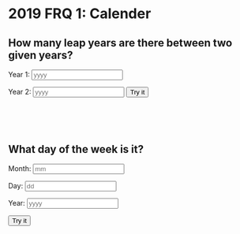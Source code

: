 # 2019 FRQ 1: Calender


<script>
function numberOfLeapYears(){
    var year1 = document.getElementById("year1").value;
    var year2 = document.getElementById("year1").value;
    var str_url = "https://csa.rebeccaaa.tk/api/calendar/numberOfLeapYears/" + year1 + "/" + year2;

     fetch(str_url)
    // response is a RESTful "promise" on any successful fetch
    .then(response => {
      // check for response errors
      if (response.status !== 200) {
          error('GET API response failure: ' + response.status);
          return;
      }
      // valid response will have JSON data
      response.json().then(data => {
          console.log(data);
          console.log(data.numberOfLeapYears);
          document.getElementById("numberOfLeapYears").innerHTML = "there are " + data.numberOfLeapYears + "leap years in between!" ;
      })
  })
  // catch fetch errors (ie Nginx ACCESS to server blocked)
  .catch(err => {
    error(err + " " + get_url);
  });


}




function dayOfWeek() {

    document.getElementById("sunday").innerHTML = " ";
    document.getElementById("monday").innerHTML = " ";
    document.getElementById("tuesday").innerHTML = " ";
    document.getElementById("wednesday").innerHTML = " ";
    document.getElementById("thursday").innerHTML = " ";
    document.getElementById("friday").innerHTML = " ";
    document.getElementById("saturday").innerHTML = " ";


    var month = document.getElementById("month").value;
    var day = document.getElementById("day").value;
    var year = document.getElementById("year").value;
    var str_url = "https://csa.rebeccaaa.tk/api/calendar/dayOfWeek/" + month + "/" + day + "/" + year;
    console.log(str_url);


  // fetch the API
  fetch(str_url)
    // response is a RESTful "promise" on any successful fetch
    .then(response => {
      // check for response errors
      if (response.status !== 200) {
          error('GET API response failure: ' + response.status);
          return;
      }
      // valid response will have JSON data
      response.json().then(data => {
          console.log(data);
          console.log(data.dayOfWeek);
          document.getElementById("dayofWeek_number").innerHTML = data.dayOfWeek;
          if (data.dayOfWeek == 0) {
            document.getElementById("sunday").innerHTML = "it is a sunday!";
          } else if (data.dayOfWeek == 1) {
            document.getElementById("monday").innerHTML = "it is a monday!";
          } else if (data.dayOfWeek == 2) {
            document.getElementById("tuesday").innerHTML = "it is a tuesday!";
          }else if (data.dayOfWeek == 3) {
            document.getElementById("wednesday").innerHTML = "it is a wednesday!";
          }else if (data.dayOfWeek == 4) {
            document.getElementById("thursday").innerHTML = "it is a thursday!";
          }else if (data.dayOfWeek == 5) {
            document.getElementById("friday").innerHTML = "it is a friday!";
          }else if (data.dayOfWeek == 6) {
            document.getElementById("saturday").innerHTML = "it is a saturday!";
          }else {
            console.log("something went wrong, no day?");
          }
      })
  })
  // catch fetch errors (ie Nginx ACCESS to server blocked)
  .catch(err => {
    error(err + " " + get_url);
  });

}

</script>
<h2>How many leap years are there between two given years?</h2>
<label for="year1">Year 1:</label>
<input type="text" id="year1" name="year1" placeholder="yyyy">

<label for="year2">Year 2:</label>
<input type="text" id="year2" name="year2" placeholder="yyyy">
<button onclick="numberOfLeapYears()">Try it</button>
<br>
<h2 id="numberOfLeapYears"></h2>
<br>
<br>


<h2>What day of the week is it?</h2>
<label for="month">Month:</label>
<input type="text" id="month" name="month" placeholder="mm">

<label for="day">Day:</label>
<input type="text" id="day" name="day" placeholder="dd">

<label for="year">Year:</label>
<input type="text" id="year" name="year" placeholder="yyyy">
<br>

<button onclick="dayOfWeek()">Try it</button>

<br>
<h3 id="dayofWeek_number"></h3>
<h3 id="sunday"></h3>
<h3 id="monday"></h3>
<h3 id="tuesday"></h3>
<h3 id="wednesday"></h3>
<h3 id="thursday"></h3>
<h3 id="friday"></h3>
<h3 id="saturday"></h3>
<br>
<br>


